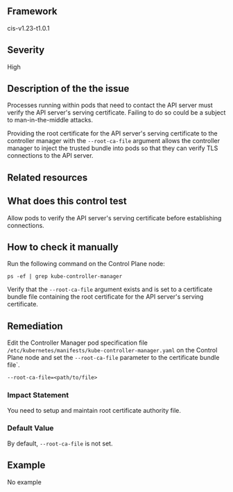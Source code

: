 ## Framework
cis-v1.23-t1.0.1
 
## Severity
High

## Description of the the issue
Processes running within pods that need to contact the API server must verify the API server's serving certificate. Failing to do so could be a subject to man-in-the-middle attacks.

 Providing the root certificate for the API server's serving certificate to the controller manager with the `--root-ca-file` argument allows the controller manager to inject the trusted bundle into pods so that they can verify TLS connections to the API server.
 
## Related resources

## What does this control test
Allow pods to verify the API server's serving certificate before establishing connections.
 
## How to check it manually
Run the following command on the Control Plane node:

 
```
ps -ef | grep kube-controller-manager

```
 Verify that the `--root-ca-file` argument exists and is set to a certificate bundle file containing the root certificate for the API server's serving certificate.
## Remediation
Edit the Controller Manager pod specification file `/etc/kubernetes/manifests/kube-controller-manager.yaml` on the Control Plane node and set the `--root-ca-file` parameter to the certificate bundle file`.

 
```
--root-ca-file=<path/to/file>

```
 
### Impact Statement
You need to setup and maintain root certificate authority file.
### Default Value
By default, `--root-ca-file` is not set.
## Example
No example
